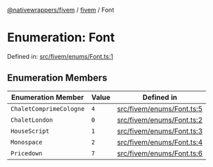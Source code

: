 [@nativewrappers/fivem](../../README.md) / [fivem](../README.md) / Font

# Enumeration: Font

Defined in: [src/fivem/enums/Font.ts:1](https://github.com/nativewrappers/nativewrappers/blob/99c881fe3bb9acc58d25c55399e7f11bef9ab7c6/src/fivem/enums/Font.ts#L1)

## Enumeration Members

| Enumeration Member | Value | Defined in |
| ------ | ------ | ------ |
| <a id="chaletcomprimecologne"></a> `ChaletComprimeCologne` | `4` | [src/fivem/enums/Font.ts:5](https://github.com/nativewrappers/nativewrappers/blob/99c881fe3bb9acc58d25c55399e7f11bef9ab7c6/src/fivem/enums/Font.ts#L5) |
| <a id="chaletlondon"></a> `ChaletLondon` | `0` | [src/fivem/enums/Font.ts:2](https://github.com/nativewrappers/nativewrappers/blob/99c881fe3bb9acc58d25c55399e7f11bef9ab7c6/src/fivem/enums/Font.ts#L2) |
| <a id="housescript"></a> `HouseScript` | `1` | [src/fivem/enums/Font.ts:3](https://github.com/nativewrappers/nativewrappers/blob/99c881fe3bb9acc58d25c55399e7f11bef9ab7c6/src/fivem/enums/Font.ts#L3) |
| <a id="monospace"></a> `Monospace` | `2` | [src/fivem/enums/Font.ts:4](https://github.com/nativewrappers/nativewrappers/blob/99c881fe3bb9acc58d25c55399e7f11bef9ab7c6/src/fivem/enums/Font.ts#L4) |
| <a id="pricedown"></a> `Pricedown` | `7` | [src/fivem/enums/Font.ts:6](https://github.com/nativewrappers/nativewrappers/blob/99c881fe3bb9acc58d25c55399e7f11bef9ab7c6/src/fivem/enums/Font.ts#L6) |
